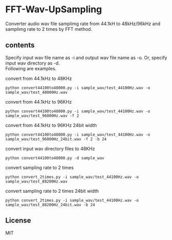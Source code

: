#  FFT-Wav-UpSampling    
Converter audio wav file samplimg rate from 44.1kH to 48kHz/96kHz and samplimg rate to 2 times by FFT method.  

## contents   

Specify input wav file name as -i and output wav file name as -o. Or, specify input wav directory as -d.  
Following are examples.  

convert from 44.1kHz to 48KHz  
```
python convert44100to48000.py -i sample_wav/test_44100Hz.wav -o sample_wav/test_48000Hz.wav
```
convert from 44.1kHz to 96KHz  
```
python convert44100to48000.py -i sample_wav/test_44100Hz.wav -o sample_wav/test_96000Hz.wav -f 2
```
convert from 44.1kHz to 96KHz  24bit width  
```
python convert44100to48000.py -i sample_wav/test_44100Hz.wav -o sample_wav/test_96000Hz_24bit.wav -f 2 -b 24
```
convert input wav directory files  to 48KHz  
```
python convert44100to48000.py -d sample_wav
```
convert sampling rate to 2 times  
```
python convert_2times.py -i sample_wav/test_44100Hz.wav -o sample_wav/test_88200Hz.wav
```
convert sampling rate to 2 times 24bit width  
```
python convert_2times.py -i sample_wav/test_44100Hz.wav -o sample_wav/test_88200Hz_24bit.wav -b 24
```

## License    
MIT  



